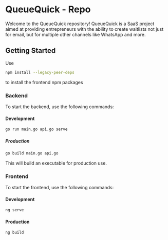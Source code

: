 # QueueQuick - Repo

Welcome to the QueueQuick repository! QueueQuick is a SaaS project aimed at providing entrepreneurs with the ability to create waitlists not just for email, but for multiple other channels like WhatsApp and more.

## Getting Started

Use

```bash
npm install --legacy-peer-deps
```

to install the frontend npm packages

### Backend

To start the backend, use the following commands:

#### Development
```bash
go run main.go api.go serve
```
##### Production
```bash
go build main.go api.go
```
This will build an executable for production use.

### Frontend

To start the frontend, use the following commands:

#### Development
```bash
ng serve
```

#### Production
```bash
ng build
```